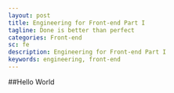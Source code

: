 ```yaml
---
layout: post
title: Engineering for Front-end Part I
tagline: Done is better than perfect
categories: Front-end
sc: fe
description: Engineering for Front-end Part I
keywords: engineering, front-end
---
```


##Hello World


